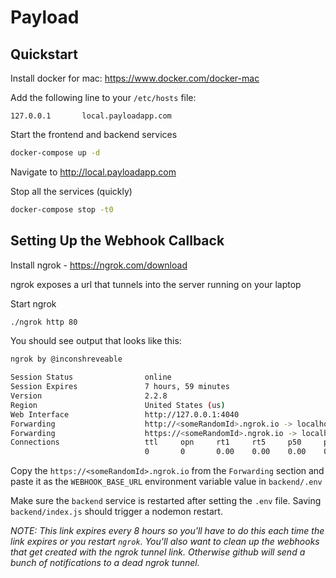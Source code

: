 # Payload

## Quickstart

Install docker for mac: https://www.docker.com/docker-mac

Add the following line to your `/etc/hosts` file:

```
127.0.0.1       local.payloadapp.com
```

Start the frontend and backend services

```bash
docker-compose up -d
```

Navigate to http://local.payloadapp.com

Stop all the services (quickly)

```bash
docker-compose stop -t0
```

## Setting Up the Webhook Callback

Install ngrok - https://ngrok.com/download

ngrok exposes a url that tunnels into the server running on your laptop

Start ngrok

```sh
./ngrok http 80
```

You should see output that looks like this:

```sh
ngrok by @inconshreveable

Session Status                online
Session Expires               7 hours, 59 minutes
Version                       2.2.8
Region                        United States (us)
Web Interface                 http://127.0.0.1:4040
Forwarding                    http://<someRandomId>.ngrok.io -> localhost:80
Forwarding                    https://<someRandomId>.ngrok.io -> localhost:80
Connections                   ttl     opn     rt1     rt5     p50     p90
                              0       0       0.00    0.00    0.00    0.00
```

Copy the `https://<someRandomId>.ngrok.io` from the `Forwarding` section and paste it as the `WEBHOOK_BASE_URL` environment variable value in `backend/.env`

Make sure the `backend` service is restarted after setting the `.env` file. Saving `backend/index.js` should trigger a nodemon restart.

_NOTE: This link expires every 8 hours so you'll have to do this each time the link expires or you restart `ngrok`. You'll also want to clean up the webhooks that get created with the ngrok tunnel link. Otherwise github will send a bunch of notifications to a dead ngrok tunnel._
